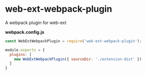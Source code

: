 # web-ext-webpack-plugin
A webpack plugin for web-ext

**webpack.config.js**
```js
const WebExtWebpackPlugin = require('web-ext-webpack-plugin');

module.exports = {
  plugins: [
    new WebExtWebpackPlugin({ sourceDir: './extension-dist' })
  ]
}
```
